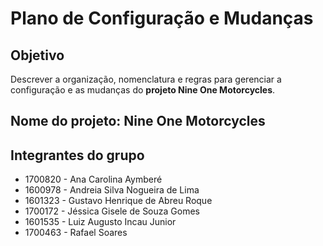 # Plano de Configuração e Mudanças

## Objetivo

Descrever a organização, nomenclatura e regras para gerenciar a configuração e as mudanças do **projeto Nine One Motorcycles**.

## Nome do projeto: Nine One Motorcycles

## Integrantes do grupo

* 1700820 - Ana Carolina Aymberé
* 1600978 - Andreia Silva Nogueira de Lima
* 1601323 - Gustavo Henrique de Abreu Roque
* 1700172 - Jéssica Gisele de Souza Gomes
* 1601535 - Luiz Augusto Incau Junior
* 1700463 - Rafael Soares

